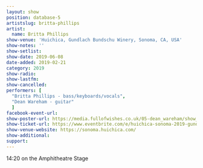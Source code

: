 ```yaml
---
layout: show
position: database-5
artistslug: britta-phillips
artist:
  name: Britta Phillips
show-venue: 'Huichica, Gundlach Bundschu Winery, Sonoma, CA, USA'
show-notes: ''
show-setlist:
show-date: 2019-06-08
date-added: 2019-02-21
category: 2019
show-radio:
show-lastfm:
show-cancelled:
performers: [
  "Britta Phillips - bass/keyboards/vocals",
  "Dean Wareham - guitar"
  ]
facebook-event-url:
show-poster-url: https://media.fullofwishes.co.uk/05-dean_wareham/show_assets/2019-06-07/2019-06-07-huichica-poster.jpg
show-ticket-url: https://www.eventbrite.com/e/huichica-sonoma-2019-gundlach-bundschu-winery-sonoma-june-7-8-2019-tickets-56942387213
show-venue-website: https://sonoma.huichica.com/
show-additional:
support:
---
```

14:20 on the Amphitheatre Stage
